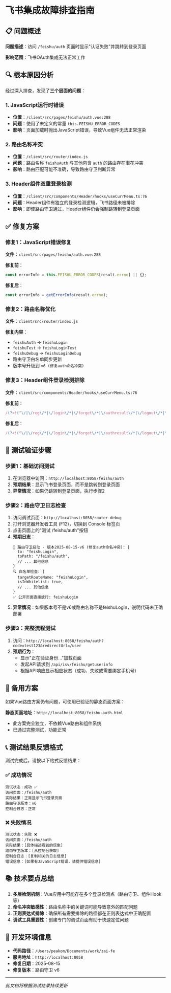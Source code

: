 # 飞书集成故障排查指南

## 📋 问题概述

**问题描述**：访问 `/feishu/auth` 页面时显示"认证失败"并跳转到登录页面

**影响范围**：飞书OAuth集成无法正常工作

## 🔍 根本原因分析

经过深入排查，发现了**三个层面的问题**：

### 1. JavaScript运行时错误
- **位置**：`/client/src/pages/feishu/auth.vue:288`
- **问题**：使用了未定义的常量 `this.FEISHU_ERROR_CODES`
- **影响**：页面加载时抛出JavaScript错误，导致Vue组件无法正常渲染

### 2. 路由名称冲突
- **位置**：`/client/src/router/index.js`
- **问题**：路由名称 `feishuAuth` 与其他包含 `auth` 的路由存在潜在冲突
- **影响**：路由匹配可能不准确，导致路由守卫判断异常

### 3. Header组件双重登录检测
- **位置**：`/client/src/components/Header/hooks/useCurrMenu.ts:76`
- **问题**：Header组件有独立的登录检测逻辑，飞书路径未被排除
- **影响**：即使路由守卫通过，Header组件仍会强制跳转到登录页面

## ✅ 修复方案

### 修复1：JavaScript错误修复
**文件**：`client/src/pages/feishu/auth.vue:288`

**修复前**：
```javascript
const errorInfo = this.FEISHU_ERROR_CODES[result.errno] || {};
```

**修复后**：
```javascript
const errorInfo = getErrorInfo(result.errno);
```

### 修复2：路由名称优化
**文件**：`client/src/router/index.js`

**修复内容**：
- `feishuAuth` → `feishuLogin`
- `feishuTest` → `feishuLoginTest`  
- `feishuDebug` → `feishuLoginDebug`
- 路由守卫白名单同步更新
- 版本号升级到 `v6 (修复auth命名冲突)`

### 修复3：Header组件登录检测排除
**文件**：`client/src/components/Header/hooks/useCurrMenu.ts:76`

**修复前**：
```typescript
/(?<!(^\/|\/reg\/*|\/login\/*|\/forget\/*|\/authresult\/*|\/logout\/*|\/info\/.*|\/help\/*|\/help\/.*|\/404\/*|\/download\/*))$/i
```

**修复后**：
```typescript
/(?<!(^\/|\/reg\/*|\/login\/*|\/forget\/*|\/authresult\/*|\/logout\/*|\/info\/.*|\/help\/*|\/help\/.*|\/404\/*|\/download\/*|\/feishu\/.*))$/i
```

## 🧪 测试验证步骤

### 步骤1：基础访问测试
1. 在浏览器中访问：`http://localhost:8058/feishu/auth`
2. **预期结果**：显示飞书登录页面，而不是跳转到登录页面
3. **异常情况**：如果仍跳转到登录页面，执行步骤2

### 步骤2：路由守卫日志检查
1. 访问调试页面：`http://localhost:8058/router-debug`
2. 打开浏览器开发者工具 (F12)，切换到 Console 标签页
3. 点击页面上的"测试 /feishu/auth"按钮
4. **预期日志**：
   ```
   🚀 路由守卫启动 - 版本2025-08-15-v6 (修复auth命名冲突): {
     to: "feishuLogin",
     toPath: "/feishu/auth",
     // ... 其他信息
   }
   🔍 白名单检查: {
     targetRouteName: "feishuLogin",
     isInWhitelist: true,
     // ... 其他信息
   }
   ✅ 公开页面直接放行: feishuLogin
   ```
5. **异常情况**：如果版本号不是v6或路由名称不是feishuLogin，说明代码未正确部署

### 步骤3：完整流程测试
1. 访问：`http://localhost:8058/feishu/auth?code=test123&redirectUrl=/user`
2. **预期行为**：
   - 显示"正在验证身份..."加载页面
   - 发起API请求到 `/api/isv/feishu/getuserinfo`
   - 根据API响应显示相应状态（成功、失败或需要绑定手机号）

## 🔄 备用方案

如果Vue路由方案仍有问题，可使用已验证的静态页面方案：

**静态页面地址**：`http://localhost:8058/feishu-auth.html`
- 此方案完全独立，不依赖Vue路由和组件系统
- 已通过完整测试，功能正常

## 📞 测试结果反馈格式

测试完成后，请按以下格式反馈结果：

### ✅ 成功情况
```
测试状态：成功 ✅
访问页面：/feishu/auth
实际结果：正常显示飞书登录页面
路由守卫版本：v6
控制台日志：正常
```

### ❌ 失败情况
```
测试状态：失败 ❌
访问页面：/feishu/auth
实际结果：[具体描述看到的现象]
路由守卫版本：[从控制台获取]
控制台日志：[复制相关的日志信息]
错误信息：[如果有JavaScript错误，请提供错误信息]
```

## 📚 技术要点总结

1. **多层检测机制**：Vue应用中可能存在多个登录检测点（路由守卫、组件Hook等）
2. **命名冲突敏感性**：路由名称中的关键词可能导致意外的匹配问题
3. **正则表达式排除**：确保所有需要排除的路径都在正则表达式中正确配置
4. **调试工具重要性**：创建专门的调试页面有助于快速定位问题

## 🔧 开发环境信息
- **代码路径**：`/Users/peakom/Documents/work/zai-fe`
- **服务地址**：`http://localhost:8058`
- **修复日期**：2025-08-15
- **修复版本**：路由守卫 v6

---

*此文档将根据测试结果持续更新*